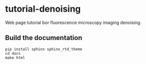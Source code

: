 # tutorial-denoising


Web page tutorial bor fluorescence microscopy imaging denoising.

## Build the documentation

```
pip install sphinx sphinx_rtd_theme
cd docs
make html
```


